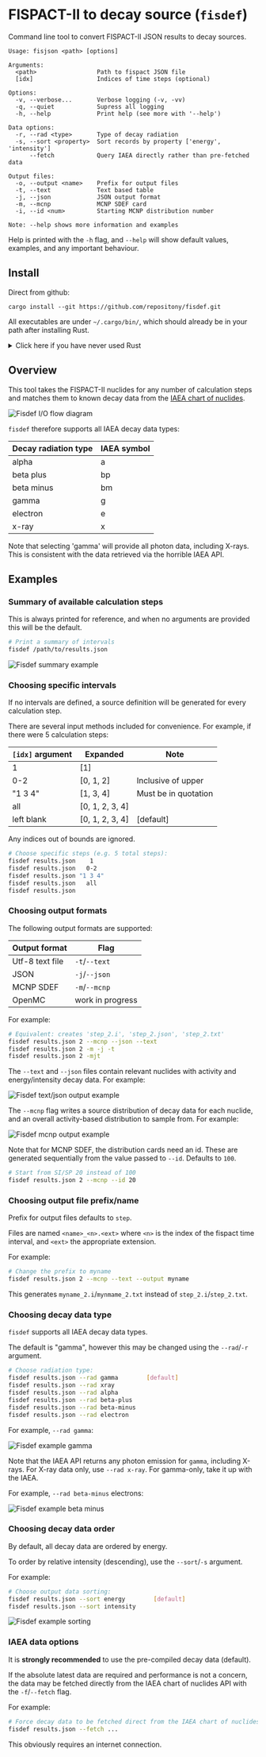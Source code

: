 # FISPACT-II to decay source (`fisdef`)

Command line tool to convert FISPACT-II JSON results to decay sources.

```text
Usage: fisjson <path> [options]

Arguments:
  <path>                 Path to fispact JSON file
  [idx]                  Indices of time steps (optional)

Options:
  -v, --verbose...       Verbose logging (-v, -vv)
  -q, --quiet            Supress all logging
  -h, --help             Print help (see more with '--help')

Data options:
  -r, --rad <type>       Type of decay radiation
  -s, --sort <property>  Sort records by property ['energy', 'intensity']
      --fetch            Query IAEA directly rather than pre-fetched data

Output files:
  -o, --output <name>    Prefix for output files
  -t, --text             Text based table
  -j, --json             JSON output format
  -m, --mcnp             MCNP SDEF card
  -i, --id <num>         Starting MCNP distribution number

Note: --help shows more information and examples
```

Help is printed with the `-h` flag, and `--help` will show default values,
examples, and any important behaviour.

## Install

Direct from github:

```shell
cargo install --git https://github.com/repositony/fisdef.git
```

All executables are under `~/.cargo/bin/`, which should already be in your path
after installing Rust.

<details>
  <summary>Click here if you have never used Rust</summary><br />

If you have never used the Rust programming language, the toolchain is easily
installed from the [official website](https://www.rust-lang.org/tools/install)

### Unix (Linux/MacOS)

Run the following to download and run `rustup-init.sh`, which will install
the Rust toolchain for your platform.

```shell
curl --proto '=https' --tlsv1.2 -sSf https://sh.rustup.rs | sh
```

This should have added `source $HOME/.cargo/env` to the bash profile, so update
your environment with `source ~/.bashrc`.

### Windows

On Windows, download and run `rustup-init.exe` from the [official installs](https://www.rust-lang.org/tools/install).

</details>

## Overview

This tool takes the FISPACT-II nuclides for any number of calculation steps and
matches them to known decay data from the [IAEA chart of nuclides](https://www-nds.iaea.org/relnsd/vcharthtml/VChartHTML.html).

![Fisdef I/O flow diagram](images/io_diagram.png)

`fisdef` therefore supports all IAEA decay data types:

| Decay radiation type | IAEA symbol |
| -------------------- | ----------- |
| alpha                | a           |
| beta plus            | bp          |
| beta minus           | bm          |
| gamma                | g           |
| electron             | e           |
| x-ray                | x           |

Note that selecting 'gamma' will provide all photon data, including X-rays. This
is consistent with the data retrieved via the horrible IAEA API.

## Examples

### Summary of available calculation steps

This is always printed for reference, and when no arguments are provided this will be the default.

```bash
# Print a summary of intervals
fisdef /path/to/results.json
```

![Fisdef summary example](images/example_summary.png)

### Choosing specific intervals

If no intervals are defined, a source definition will be generated for every
calculation step.

There are several input methods included for convenience. For example, if there
were 5 calculation steps:

| `[idx]` argument | Expanded        | Note                 |
| ---------------- | --------------- | -------------------- |
| 1                | [1]             |                      |
| 0-2              | [0, 1, 2]       | Inclusive of upper   |
| "1 3 4"          | [1, 3, 4]       | Must be in quotation |
| all              | [0, 1, 2, 3, 4] |                      |
| left blank       | [0, 1, 2, 3, 4] | [default]            |

Any indices out of bounds are ignored.

```bash
# Choose specific steps (e.g. 5 total steps):
fisdef results.json    1
fisdef results.json   0-2
fisdef results.json "1 3 4"
fisdef results.json   all
fisdef results.json
```

### Choosing output formats

The following output formats are supported:

| Output format   | Flag              |
| --------------- | ----------------- |
| Utf-8 text file | `-t`/`--text`     |
| JSON            | `-j`/`--json`     |
| MCNP SDEF       | `-m`/`--mcnp`     |
| OpenMC          | work in progress  |

For example:

```bash
# Equivalent: creates 'step_2.i', 'step_2.json', 'step_2.txt'
fisdef results.json 2 --mcnp --json --text
fisdef results.json 2 -m -j -t
fisdef results.json 2 -mjt
```

The `--text` and `--json` files contain relevant nuclides with activity and
energy/intensity decay data. For example:

![Fisdef text/json output example](images/example_output.png)

The `--mcnp` flag writes a source distribution of decay data for each nuclide,
and an overall activity-based distribution to sample from. For example:

![Fisdef mcnp output example](images/example_mcnp.png)

Note that for MCNP SDEF, the distribution cards need an id. These are generated
sequentially from the value passed to `--id`. Defaults to `100`.

```bash
# Start from SI/SP 20 instead of 100
fisdef results.json 2 --mcnp --id 20
```

### Choosing output file prefix/name

Prefix for output files defaults to `step`.

Files are named `<name>_<n>.<ext>` where `<n>` is the index of the fispact time interval, and `<ext>` the appropriate extension.

For example:

```bash
# Change the prefix to myname
fisdef results.json 2 --mcnp --text --output myname
```

This generates `myname_2.i`/`mynmame_2.txt` instead of `step_2.i`/`step_2.txt`.

### Choosing decay data type

`fisdef` supports all IAEA decay data types.

The default is "gamma", however this may be changed using the `--rad`/`-r`
argument.

```bash
# Choose radiation type:
fisdef results.json --rad gamma        [default]
fisdef results.json --rad xray
fisdef results.json --rad alpha
fisdef results.json --rad beta-plus
fisdef results.json --rad beta-minus
fisdef results.json --rad electron
```

For example, `--rad gamma`:

![Fisdef example gamma](images/example_radiation_gamma.png)

Note that the IAEA API returns any photon emission for `gamma`, including X-rays. For X-ray data only, use `--rad x-ray`. For gamma-only, take it up with the IAEA.

For example, `--rad beta-minus` electrons:

![Fisdef example beta minus](images/example_radiation_beta-minus.png)

### Choosing decay data order

By default, all decay data are ordered by energy.

To order by relative intensity (descending), use the `--sort`/`-s` argument.

For example:

```bash
# Choose output data sorting:
fisdef results.json --sort energy        [default]
fisdef results.json --sort intensity
```

![Fisdef example sorting](images/example_sorting.png)

### IAEA data options

It is **strongly recommended** to use the pre-compiled decay data (default).

If the absolute latest data are required and performance is not a concern, the
data may be fetched directly from the IAEA chart of nuclides API with the
`-f`/`--fetch` flag.

For example:

```bash
# Force decay data to be fetched direct from the IAEA chart of nuclides API
fisdef results.json --fetch ...
```

This obviously requires an internet connection.
